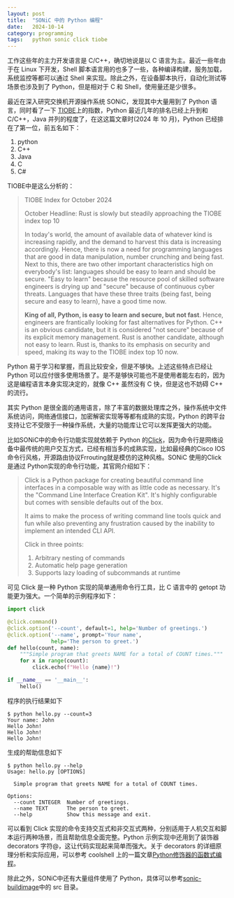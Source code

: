 ```yaml
---
layout: post
title:  "SONiC 中的 Python 编程"
date:   2024-10-14
category: programming
tags:   python sonic click tiobe
---
```


工作这些年的主力开发语言是 C/C++，确切地说是以 C 语言为主。最近一些年由于在 Linux 下开发，Shell 脚本语言用的也多了一些，各种编译构建，服务加载，系统监控等都可以通过 Shell 来实现。除此之外，在设备脚本执行，自动化测试等场景也涉及到了 Python，但是相对于 C 和 Shell，使用量还是少很多。

最近在深入研究交换机开源操作系统 SONiC，发现其中大量用到了 Python 语言，同时看了一下 [TIOBE](https://www.tiobe.com/tiobe-index/)上的指数，Python 最近几年的排名已经上升到和 C/C++，Java 并列的程度了，在这这篇文章时(2024 年 10 月)，Python 已经排在了第一位，前五名如下：

1. python
2. C++
3. Java
4. C
5. C#

TIOBE中是这么分析的：

> TIOBE Index for October 2024
>
> October Headline: Rust is slowly but steadily approaching the TIOBE index top 10
>
> In today's world, the amount of available data of whatever kind is increasing rapidly, and the demand to harvest this data is increasing accordingly. Hence, there is now a need for programming languages that are good in data manipulation, number crunching and being fast. Next to this, there are two other important characteristics high on everybody's list: languages should be easy to learn and should be secure. "Easy to learn" because the resource pool of skilled software engineers is drying up and "secure" because of continuous cyber threats. Languages that have these three traits (being fast, being secure and easy to learn), have a good time now.
>
> **King of all, Python, is easy to learn and secure, but not fast**. Hence, engineers are frantically looking for fast alternatives for Python. C++ is an obvious candidate, but it is considered "not secure" because of its explicit memory management. Rust is another candidate, although not easy to learn. Rust is, thanks to its emphasis on security and speed, making its way to the TIOBE index top 10 now.

Python 易于学习和掌握，而且比较安全，但是不够快。上述这些特点已经让 Python 可以应付很多使用场景了。是不是够快可能也不是使用者能左右的，因为这是编程语言本身实现决定的，就像 C++ 虽然没有 C 快，但是这也不妨碍 C++ 的流行。

其实 Python 是很全面的通用语言，除了丰富的数据处理库之外，操作系统中文件系统访问，网络通信接口，加密解密实现等等都有成熟的实现，Python 的跨平台支持让它不受限于一种操作系统，大量的功能库让它可以发挥更强大的功能。

比如SONiC中的命令行功能实现就依赖于 Python 的[Click](https://palletsprojects.com/projects/click/)，因为命令行是网络设备中最传统的用户交互方式，已经有相当多的成熟实现，比如最经典的Cisco IOS命令行风格，开源路由协议Frrouting就是模仿的这种风格。SONiC 使用的Click是通过 Python实现的命令行功能，其官网介绍如下：

> Click is a Python package for creating beautiful command line interfaces in a composable way with as little code as necessary. It's the "Command Line Interface Creation Kit". It's highly configurable but comes with sensible defaults out of the box.
>
> It aims to make the process of writing command line tools quick and fun while also preventing any frustration caused by the inability to implement an intended CLI API.
>
> Click in three points:
> 1. Arbitrary nesting of commands
> 2. Automatic help page generation
> 3. Supports lazy loading of subcommands at runtime

可见 Click 是一种 Python 实现的简单通用命令行工具，比 C 语言中的 getopt 功能更为强大。一个简单的示例程序如下：

```python
import click

@click.command()
@click.option('--count', default=1, help='Number of greetings.')
@click.option('--name', prompt='Your name',
              help='The person to greet.')
def hello(count, name):
    """Simple program that greets NAME for a total of COUNT times."""
    for x in range(count):
        click.echo(f"Hello {name}!")

if __name__ == '__main__':
    hello()
```

程序的执行结果如下
```shell
$ python hello.py --count=3
Your name: John
Hello John!
Hello John!
Hello John!
```

生成的帮助信息如下
```shell
$ python hello.py --help
Usage: hello.py [OPTIONS]

  Simple program that greets NAME for a total of COUNT times.

Options:
  --count INTEGER  Number of greetings.
  --name TEXT      The person to greet.
  --help           Show this message and exit.
```

可以看到 Click 实现的命令支持交互式和非交互式两种，分别适用于人机交互和脚本运行两种场景，而且帮助信息全面完整。Python 示例实现中还用到了装饰器 decorators 字符@，这让代码实现起来简单而强大。关于 decorators 的详细原理分析和实际应用，可以参考 coolshell 上的一篇文章[Python修饰器的函数式编程](https://coolshell.org/articles/11265.html/)。

除此之外，SONiC中还有大量组件使用了 Python，具体可以参考[sonic-buildimage](https://github.com/sonic-net/sonic-buildimage/tree/master/src)中的 src 目录。

